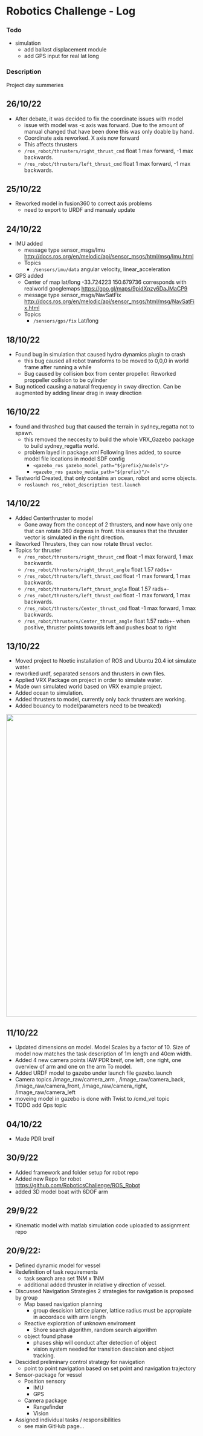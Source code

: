 # Robotics Challenge - Log
### Todo
- simulation
  - add ballast displacement module
  - add GPS input for real lat long
### Description
Project day summeries
## 26/10/22
  - After debate, it was decided to fix the coordinate issues with model
    - issue with model was -x axis was forward. Due to the amount of manual changed that have been done
      this was only doable by hand. 
    - Coordinate axis reworked. X axis now forward
    - This affects thrusters 
    - ```/ros_robot/thrusters/right_thrust_cmd```      float 1 max forward, -1 max backwards.
    - ```/ros_robot/thrusters/left_thrust_cmd```       float 1 max forward, -1 max backwards.
## 25/10/22
  - Reworked model in fusion360 to correct axis problems
    - need to export to URDF and manualy update  
## 24/10/22
  - IMU added
    - message type sensor_msgs/Imu http://docs.ros.org/en/melodic/api/sensor_msgs/html/msg/Imu.html
    - Topics
      - ``` /sensors/imu/data ``` angular velocity, linear_acceleration
  - GPS added 
    - Center of map lat/long -33.724223 150.679736 corresponds with realworld googlemaps https://goo.gl/maps/9pidXpzy6DaJMaCP9
    - message type sensor_msgs/NavSatFix http://docs.ros.org/en/melodic/api/sensor_msgs/html/msg/NavSatFix.html
    - Topics
      - ``` /sensors/gps/fix ``` Lat/long
## 18/10/22
  - Found bug in simulation that caused hydro dynamics plugin to crash 
    - this bug caused all robot transforms to be moved to 0,0,0 in world frame after running a while
    - Bug caused by collision box from center propeller. Reworked proppeller collision to be cylinder
  - Bug noticed causing a natural frequency in sway direction. Can be augmented by adding linear drag in sway direction

## 16/10/22
  - found and thrashed bug that caused the terrain in sydney_regatta not to spawn.
      - this removed the neccesity to build the whole VRX_Gazebo package to build sydney_regatta world.
      - problem layed in package.xml Following lines added, to source model file locations in model SDF config
        - ``` <gazebo_ros gazebo_model_path="${prefix}/models"/> ```
        - ``` <gazebo_ros gazebo_media_path="${prefix}"/> ```
  - Testworld Created, that only contains an ocean, robot and some objects.
    - ```roslaunch ros_robot_description test.launch```  
## 14/10/22
- Added Centerthruster to model
  - Gone away from the concept of 2 thrusters, and now have only one that can rotate 360 degress in front. 
    this ensures that the thruster vector is simulated in the right direction.
- Reworked Thrusters, they can now rotate thrust vector.
- Topics for thruster 
  - ```/ros_robot/thrusters/right_thrust_cmd```      float -1 max forward, 1 max backwards.
  - ```/ros_robot/thrusters/right_thrust_angle```    float  1.57 rads+-
  - ```/ros_robot/thrusters/left_thrust_cmd```       float -1 max forward, 1 max backwards.
  - ```/ros_robot/thrusters/left_thrust_angle```     float  1.57 rads+-
  - ```/ros_robot/thrusters/left_thrust_cmd```       float -1 max forward, 1 max backwards.
  - ```/ros_robot/thrusters/Center_thrust_cmd```     float -1 max forward, 1 max backwards.
  - ```/ros_robot/thrusters/Center_thrust_angle```   float  1.57 rads+- when positive, thruster points towards left and pushes boat to right
## 13/10/22
- Moved project to Noetic installation of ROS and Ubuntu 20.4 iot simulate water.
- reworked urdf, separated sensors and thrusters in own files.
- Applied VRX Package on project in order to simulate water.
- Made own simulated world based on VRX example project.
- Added ocean to simulation.
- Added thrusters to model, currently only back thrusters are working. 
- Added bouancy to model(parameters need to be tweaked)
<img src="https://i.im.ge/2022/10/14/2axspM.gazebo.png" width="800">

## 11/10/22
- Updated dimensions on model. Model Scales by a factor of 10. Size of model now matches the task description
  of 1m length and 40cm width. 
- Added 4 new camera points IAW PDR breif, one left, one right, one overview of arm and one on the arm To model.
- Added URDF model to gazebo under launch file gazebo.launch
- Camera topics /image_raw/camera_arm , /image_raw/camera_back, /image_raw/camera_front, /image_raw/camera_right, /image_raw/camera_left
- moveing model in gazebo is done with Twist to /cmd_vel topic 
- TODO add Gps topic
 
## 04/10/22
- Made PDR breif

## 30/9/22
- Added framework and folder setup for robot repo
- Added new Repo for robot https://github.com/RoboticsChallenge/ROS_Robot
- added 3D model boat with 6DOF arm 

## 29/9/22
- Kinematic model with matlab simulation code uploaded to assignment repo

## 20/9/22:
- Defined dynamic model for vessel
- Redefinition of task requirements
  -  task search area set 1NM x 1NM
  -  additional added thruster in relative y direction of vessel.
- Discussed Navigation Strategies
2 strategies for navigation is proposed by group
  - Map based navigation planning
    - group descision lattice planer, lattice radius must be appropiate in accordace with arm length   
  - Reactive exploration of unknown enviroment
    - Shore search algorithm, random search algorithm  
  - object found phase
    - phases ship will conduct after detection of object
    - vision system needed for transition descision and object tracking.
- Descided preliminary control strategy for navigation
  - point to point navigation based on set point and navigation trajectory
- Sensor-package for vessel
  - Position sensory   
    - IMU
    - GPS
  - Camera package
    - Rangefinder
    - Vision   
- Assigned individual tasks / responsibilities
  - see main GitHub page...
